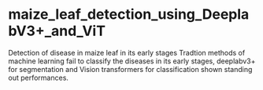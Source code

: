 # maize_leaf_detection_using_DeeplabV3+_and_ViT
Detection of disease in maize leaf in its early stages
Tradtion methods of machine learning fail to classify the diseases in its early stages, deeplabv3+ for segmentation and Vision transformers for classification shown standing out performances.
